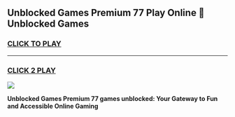 
## Unblocked Games Premium 77 Play Online 👋 Unblocked Games
<h3>
<a href="https://premium.freeplayer.one?title=Unblocked_Games_Premium_77&ref=19F">CLICK TO PLAY</a></h3>
<hr>

<h3>
<a href="https://premium.freeplayer.one?title=Unblocked_Games_Premium_77&ref=19F">CLICK 2 PLAY</a>
  
</h3>

<a href="https://premium.freeplayer.one?title=Unblocked_Games_Premium_77&ref=19F"><img src="https://clearcache.store/games.png"></a>


**Unblocked Games Premium 77 games unblocked: Your Gateway to Fun and Accessible Online Gaming**
